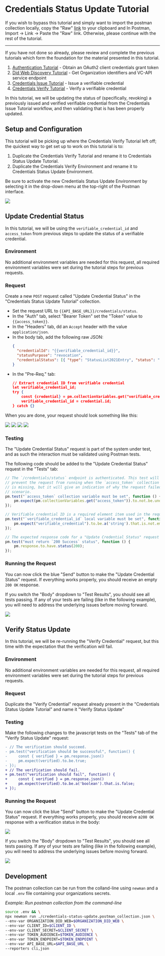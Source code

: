 # Credentials Status Update Tutorial

If you wish to bypass this tutorial and simply want to import the postman collection locally, copy the "Raw" [link](https://raw.githubusercontent.com/w3c-ccg/traceability-interop/main/docs/tutorials/credentials-status-update/credentials-status-update.postman_collection.json) to your clipboard and In Postman, Import -> Link -> Paste the "Raw" link. Otherwise, please continue with the rest of the tutorial.

---

If you have not done so already, please review and complete the previous tutorials which form the foundation for the material presented in this tutorial.

1. [Authentication Tutorial](../authentication/README.md) - Obtain an OAuth2 client credentials grant token
1. [Did Web Discovery Tutorial](../did-web-discovery/README.md) - Get Organization identifiers and VC-API service endpoint
1. [Credentials Issue Tutorial](../credentials-issue/README.md) - Issue a verifiable credential
1. [Credentials Verify Tutorial](../credentials-verify/README.md) - Verify a verifiable credential

In this tutorial, we will be updating the status of (specifically, revoking) a previously issued and verified verifiable credential from the Credentials Issue Tutorial workflow, and then validating that is has been properly updated.

## Setup and Configuration

This tutorial will be picking up where the Credentials Verify Tutorial left off; the quickest way to get set up to work on this tutorial is to:

1. Duplicate the Credentials Verify Tutorial and rename it to Credentials Status Update Tutorial.
1. Duplicate the Credentials Verify Environment and rename it to Credentials Status Update Environment.

Be sure to activate the new Credentials Status Update Environment by selecting it in the drop-down menu at the top-right of the Postman interface.

<img src="./resources/select-environment.png"/>

## Update Credential Status

In this tutorial, we will be using the `verifiable_credential_id` and `access_token` from previous steps to update the status of a verifiable credential.

### Environment

No additional environment variables are needed for this request, all required environment variables were set during the tutorial steps for previous requests.

### Request

Create a new `POST` request called "Update Credential Status" in the "Credentials Status Update Tutorial" collection.

* Set the request URL to `{{API_BASE_URL}}/credentials/status`.
* In the "Auth" tab, select "Bearer Token" set the "Token" value to `{{access_token}}`.
* In the "Headers" tab, dd an `Accept` header with the value `application/json`.
* In the body tab, add the following raw JSON:
  ```json
  {
    "credentialId": "{{verifiable_credential_id}}",
    "statusPurpose": "revocation",
    "credentialStatus": [{ "type": "StatusList2021Entry", "status": "1" }]
  }
  ```
* In the "Pre-Req." tab:
  ```json
  // Extract credential ID from verifiable credential
  let verifiable_credential_id;
  try {
      const {credential} = pm.collectionVariables.get("verifiable_credential");
      verifiable_credential_id = credential.id;
  } catch {}
  ```

When you are done, your request should look something like this:

<img src="./resources/credentials-status-update-auth.png"/>
<img src="./resources/credentials-status-update-headers.png"/>
<img src="./resources/credentials-status-update-body.png"/>
<img src="./resources/credentials-status-update-prereq.png"/>

### Testing

The "Update Credential Status" request is part of the system under test, and as such the interaction must be validated using Postman tests.

The following code should be added to the "Update Credential Status" request in the "Tests" tab:

```javascript
// The `/credentials/status` endpoint is authenticated. This test will not
// prevent the request from running when the `access_token` collection variable
// is missing, but it will give an indication of why the request failed in that
// scenario.
pm.test("`access_token` collection variable must be set", function () {
    pm.expect(pm.collectionVariables.get("access_token")).to.not.be.undefined;
});

// Verifiable credential ID is a required element item used in the request body
pm.test("`verifiable_credential_id` local variable must be set", function () {
    pm.expect("verifiable_credential").to.be.a('string').that.is.not.empty;
});

// The expected response code for a "Update Credential Status" request is `200 Success`
pm.test("must return `200 Success` status", function () {
    pm.response.to.have.status(200);
});
```

### Running the Request

You can now click the blue "Send" button to make the "Update Credential Status" request. If everything works properly, you should receive an empty `200 OK` response.

If you switch the "Body" dropdown to "Test Results", you should see all tests passing. If any of your tests are failing (like in the following example), you will need to address the underlying issues before moving forward.

<img src="./resources/credentials-status-update-tests-fail.png"/>

## Verify Status Update

In this tutorial, we will be re-running the "Verify Credential" request, but this time with the expectation that the verification will fail.

### Environment

No additional environment variables are needed for this request, all required environment variables were set during the tutorial steps for previous requests.

### Request

Duplicate the "Verify Credential" request already present in the "Credentials Status Update Tutorial" and name it "Verify Status Update"

### Testing

Make the following changes to the javascript tests on the "Tests" tab of the "Verify Status Update" request:

```diff
- // The verification should succeed.
- pm.test("verification should be successful", function() {
-     const { verified } = pm.response.json()
-     pm.expect(verified).to.be.true;
- });
+ // The verification should fail.
+ pm.test("verification should fail", function() {
+     const { verified } = pm.response.json()
+     pm.expect(verified).to.be.a('boolean').that.is.false;
+ });
```

### Running the Request

You can now click the blue "Send" button to make the "Update Credential Status" request. If everything works properly, you should receive a`200 OK` response with a verification status in the body:

<img src="./resources/credentials-verification-response.png"/>

If you switch the "Body" dropdown to "Test Results", you should see all tests passing. If any of your tests are failing (like in the following example), you will need to address the underlying issues before moving forward.

<img src="./resources/credentials-verification-tests-fail.png"/>

## Development

The postman collection can be run from the colland-line using `newman` and a local `.env` file containing your organizations secrets.

_Example: Run postman collection from the command-line_
```sh
source .env && \
npx newman run ./credentials-status-update.postman_collection.json \
--env-var ORGANIZATION_DID_WEB=$ORGANIZATION_DID_WEB \
--env-var CLIENT_ID=$CLIENT_ID \
--env-var CLIENT_SECRET=$CLIENT_SECRET \
--env-var TOKEN_AUDIENCE=$TOKEN_AUDIENCE \
--env-var TOKEN_ENDPOINT=$TOKEN_ENDPOINT \
--env-var API_BASE_URL=$API_BASE_URL \
--reporters cli,json
```
